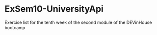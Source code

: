 # ExSem10-UniversityApi
Exercise list for the tenth week of the second module of the DEVinHouse bootcamp
